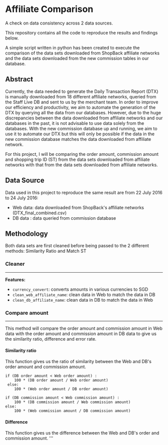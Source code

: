  Affiliate Comparison
=======================
A check on data consistency across 2 data sources.

This repository contains all the code to reproduce the results and findings below.

A simple script written in python has been created to execute the comparison of the data sets downloaded from ShopBack affiliate networks and the data sets downloaded from the new commission tables in our database. 

Abstract 
--------

Currently, the data needed to generate the Daily Transaction Report (DTX) is manually downloaded from 18 different affiliate networks, queried from the Staff Live DB and sent to us by the merchant team. In order to improve our efficiency and productivity, we aim to automate the generation of the DTX by querying all the data from our databases. However, due to the huge discrepancies between the data downloaded from affiliate networks and our databases in the past, it is not advisable to use data solely from the databases. With the new commission database up and running, we aim to use it to automate our DTX but this will only be possible if the data in the new commission database matches the data downloaded from affiliate network. 

For this project, I will be comparing the order amount, commission amount and shopping trip ID (ST) from the data sets downloaded from affiliate networks with that from the data sets downloaded from affiliate networks.

Data Source
-----------
Data used in this project to reproduce the same result are from 22 July 2016 to 24 July 2016: 

  * Web data: data downloaded from ShopBack's affiliate networks (DTX_final_combined.csv)
  * DB data : data queried from commission database 

Methodology 
-----------






Both data sets are first cleaned before being passed to the 2 different methods: Similarity Ratio and Match ST

### Cleaner
-------------

**Features:**
  * `currency_convert`: converts amounts in various currencies to SGD
  * `clean_web_affiliate_name`: clean data in Web to match the data in DB
  * `clean_db_affiliate_name`: clean data in DB to match the data in Web

### Compare amount
-------------------

This method will compare the order amount and commission amount in Web data with the order amount and commission amount in DB data to give us the similarity ratio, difference and error rate.

#### Similarity ratio

This function gives us the ratio of similarity between the Web and DB's order amount and commission amount.
```
if (DB order amount < Web order amount) : 
    100 * (DB order amount / Web order amount)
 else:
    100 * (Web order amount / DB order amount)
    
if (DB commission amount < Web commission amount) :
    100 * (DB commission amount / Web commission amount)
else:
    100 * (Web commission amount / DB commission amount)
```
#### Difference

This function gives us the difference between the Web and DB's order and commission amount.
'''







